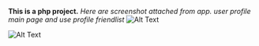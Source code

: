 **This is a php project.**
*Here are screenshot attached from app.*
*user profile main page and use profile friendlist*
![Alt Text](https://github.com/rimjhimsudo/PhpProject/blob/master/Screenshot_20180706-195924.png)

![Alt Text](https://github.com/rimjhimsudo/PhpProject/blob/master/Screenshot_20180706-195929.png)
